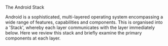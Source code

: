The Android Stack

Android is a sophisticated, multi-layered operating system encompassing a wide range of features, capabilities and components. This is organised into a 'Stack', whereby each layer communicates with the layer immediately below. Here we review this stack and briefly examine the primary components at each layer.